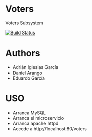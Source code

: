 Voters
======

Voters Subsystem

[![Build Status](https://travis-ci.org/Arquisoft/voters_2a.svg?branch=master)](https://travis-ci.org/Arquisoft/voters_2a)

Authors
=======

* Adrián Iglesias García
* Daniel Arango
* Eduardo García

USO
=======
* Arranca MySQL
* Arranca el microservicio
* Arranca apache httpd
* Accede a http://localhost:80/voters






